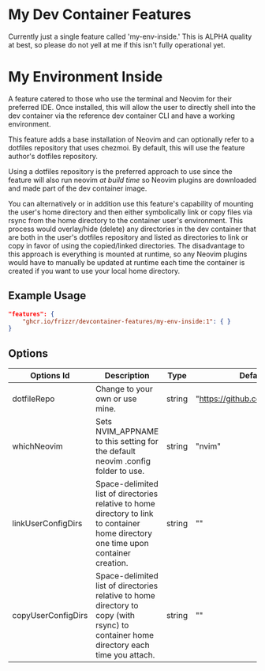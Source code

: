 # My Dev Container Features

Currently just a single feature called 'my-env-inside.' This is ALPHA quality at best, so please do not yell at me if this isn't fully operational yet.


# My Environment Inside

A feature catered to those who use the terminal and Neovim for their preferred IDE. Once installed, this will allow the user to directly shell into the dev container via the reference dev container CLI and have a working environment.

This feature adds a base installation of Neovim and can optionally refer to a dotfiles repository that uses chezmoi. By default, this will use the feature author's dotfiles repository. 

Using a dotfiles repository is the preferred approach to use since the feature will also run neovim *at build time* so Neovim plugins are downloaded and made part of the dev container image.

You can alternatively or in addition use this feature's capability of mounting the user's home directory and then either symbolically link or copy files via rsync from the home directory to the container user's environment. This process would overlay/hide (delete) any directories in the dev container that are both in the user's dotfiles repository and listed as directories to link or copy in favor of using the copied/linked directories. The disadvantage to this approach is everything is mounted at runtime, so any Neovim plugins would have to manually be updated at runtime each time the container is created if you want to use your local home directory.

## Example Usage

```json
"features": {
    "ghcr.io/frizzr/devcontainer-features/my-env-inside:1": { }
}
```

## Options

| Options Id | Description | Type | Default Value |
|-----|-----|-----|-----|
| dotfileRepo | Change to your own or use mine. | string | "https://github.com/frizzr/dotfiles.git" |
| whichNeovim | Sets NVIM_APPNAME to this setting for the default neovim .config folder to use. | string | "nvim" |
| linkUserConfigDirs | Space-delimited list of directories relative to home directory to link to container home directory one time upon container creation. | string | "" |
| copyUserConfigDirs | Space-delimited list of directories relative to home directory to copy (with rsync) to container home directory each time you attach. | string | "" |




